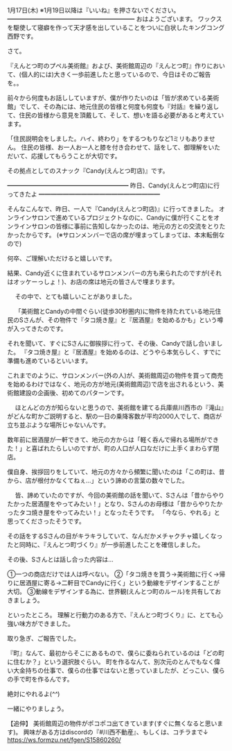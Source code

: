 1月17日(木) ※1月19日以降は『いいね』を押さないでください。
━━━━━━━━━━━━━━━━━━━━━
おはようございます。
ワックスを駆使して寝癖を作って天才感を出していることをついに白状したキングコング西野です。

さて。

『えんとつ町のプペル美術館』および、美術館周辺の『えんとつ町』作りにおいて、(個人的には)大きく一歩前進したと思っているので、今日はそのご報告を。。

前々から何度もお話ししていますが、僕が作りたいのは「皆が求めている美術館」でして、その為には、地元住民の皆様と何度も何度も『対話』を繰り返して、住民の皆様から意見を頂戴して、そして、想いを語る必要があると考えています。

「住民説明会をしました。ハイ、終わり」をするつもりなど1ミリもありません。
住民の皆様、お一人お一人と膝を付き合わせて、話をして、御理解をいただいて、応援してもらうことが大切です。

その拠点としてのスナック『Candy(えんとつ町店)』です。

━━━━━━━━━━━━━━━━━━━━
昨日、Candy(えんとつ町店)に行ってきたよ
━━━━━━━━━━━━━━━━━━━━

そんなこんなで、昨日、一人で『Candy(えんとつ町店)』に行ってきました。
オンラインサロンで進めているプロジェクトなのに、Candyに僕が行くことをオンラインサロンの皆様に事前に告知しなかったのは、地元の方との交流をとりたかったからです。
(※サロンメンバーで店の席が埋まってしまっては、本末転倒なので)

何卒、ご理解いただけると嬉しいです。

結果、Candy近くに住まれているサロンメンバーの方も来られたのですが(それはオッケーっしょ！)、お店の席は地元の皆さんで埋まります。

　
その中で、とても嬉しいことがありました。

　
「美術館とCandyの中間ぐらい(徒歩30秒圏内)に物件を持たれている地元住民のSさんが、その物件で『タコ焼き屋』と『居酒屋』を始めるかも」という噂が入ってきたのです。

それを聞いて、すぐにSさんに御挨拶に行って、その後、Candyで話し合いました。
『タコ焼き屋』と『居酒屋』を始めるのは、どうやら本気らしく、すでに準備も進めているといいます。

これまでのように、サロンメンバー(外の人)が、美術館周辺の物件を買って商売を始めるわけではなく、地元の方が地元(美術館周辺)で店を出されるという、美術館建設の企画後、初めてのパターンです。

　
ほとんどの方が知らないと思うので、美術館を建てる兵庫県川西市の『滝山』がどんな町かご説明すると、駅の一日の乗降客数が平均2000人でして、商店が立ち並ぶような場所じゃないんです。

数年前に居酒屋が一軒できて、地元の方からは「軽く呑んで帰れる場所ができた！」と喜ばれたらしいのですが、町の人口が人口なだけに上手くまわらず閉店。

僕自身、挨拶回りをしていて、地元の方々から頻繁に聞いたのは「この町は、昔から、店が根付かなくてねぇ…」という諦めの言葉の数々でした。

　
皆、諦めていたのですが、今回の美術館の話を聞いて、Sさんは「昔からやりたかった居酒屋をやってみたい！」となり、Sさんのお母様は「昔からやりたかったタコ焼き屋をやってみたい！」となったそうです。
「今なら、やれる」と思ってくださったそうです。

その話をするSさんの目がキラキラしていて、なんだかメチャクチャ嬉しくなったと同時に、『えんとつ町づくり』が一歩前進したことを確信しました。

その後、Sさんとは話し合った内容は…

①一つの商店だけでは人は呼べない。
②「タコ焼きを買う→美術館に行く→帰りに居酒屋に寄る→二軒目でCandyに行く」という動線をデザインすることが大切。
③動線をデザインする為に、世界観(えんとつ町のルール)を共有しておきましょう。

といったところ。
理解と行動力のある方で、『えんとつ町づくり』に、とても心強い味方ができました。

取り急ぎ、ご報告でした。

『町』なんて、最初からそこにあるもので、僕らに委ねられているのは「どの町に住むか？」という選択肢ぐらい。
町を作るなんて、別次元のとんでもなく偉い大金持ちの仕事で、僕らの仕事ではないと思っていましたが、どっこい、僕らの手で町を作るんです。

絶対にやれるよ(*^^*)

一緒にやりましょう。

【追伸】
美術館周辺の物件がポコポコ出てきています(すぐに無くなると思います)。
興味がある方はdiscordの『#川西不動産』、もしくは、コチラまで↓
https://ws.formzu.net/fgen/S15860260/
